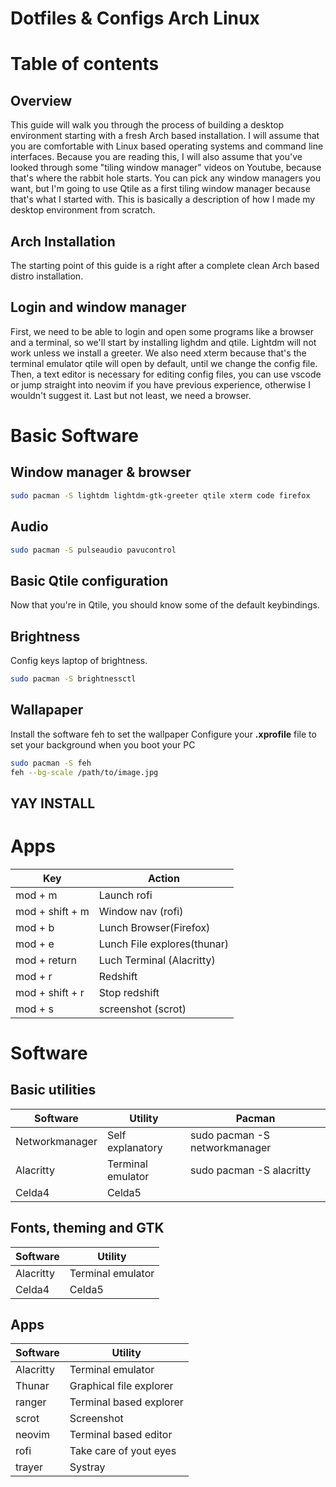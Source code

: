 # Dotfiles & Configs Arch Linux

# Table of contents

## Overview

This guide will walk you through the process of building a desktop environment starting with a fresh Arch based installation. I will assume that you are comfortable with Linux based operating systems and command line interfaces. Because you are reading this, I will also assume that you've looked through some "tiling window manager" videos on Youtube, because that's where the rabbit hole starts. You can pick any window managers you want, but I'm going to use Qtile as a first tiling window manager because that's what I started with. This is basically a description of how I made my desktop environment from scratch.

## Arch Installation

The starting point of this guide is a right after a complete clean Arch based distro installation.

## Login and window manager

First, we need to be able to login and open some programs like a browser and a terminal, so we'll start by installing lighdm and qtile. Lightdm will not work unless we install a greeter. We also need xterm because that's the terminal emulator qtile will open by default, until we change the config file. Then, a text editor is necessary for editing config files, you can use vscode or jump straight into neovim if you have previous experience, otherwise I wouldn't suggest it. Last but not least, we need a browser.

# Basic Software

## Window manager & browser

```bash
sudo pacman -S lightdm lightdm-gtk-greeter qtile xterm code firefox
```

## Audio

```bash
sudo pacman -S pulseaudio pavucontrol
```

## Basic Qtile configuration

Now that you're in Qtile, you should know some of the default keybindings.

## Brightness

Config keys laptop of brightness.

```bash
sudo pacman -S brightnessctl
```

## Wallapaper

Install the software feh to set the wallpaper
Configure your **.xprofile** file to set your background when you boot your PC

```bash
sudo pacman -S feh
feh --bg-scale /path/to/image.jpg
```

## YAY INSTALL

# Apps

| Key             | Action                      |
| --------------- | --------------------------- |
| mod + m         | Launch rofi                 |
| mod + shift + m | Window nav (rofi)           |
| mod + b         | Lunch Browser(Firefox)      |
| mod + e         | Lunch File explores(thunar) |
| mod + return    | Luch Terminal (Alacritty)   |
| mod + r         | Redshift                    |
| mod + shift + r | Stop redshift               |
| mod + s         | screenshot (scrot)          |

# Software

## Basic utilities

| Software       | Utility           | Pacman                        |
| -------------- | ----------------- | ----------------------------- |
| Networkmanager | Self explanatory  | sudo pacman -S networkmanager |
| Alacritty      | Terminal emulator | sudo pacman -S alacritty      |
| Celda4         | Celda5            |

## Fonts, theming and GTK

| Software  | Utility           |
| --------- | ----------------- |
| Alacritty | Terminal emulator |
| Celda4    | Celda5            |

## Apps

| Software  | Utility                 |
| --------- | ----------------------- |
| Alacritty | Terminal emulator       |
| Thunar    | Graphical file explorer |
| ranger    | Terminal based explorer |
| scrot     | Screenshot              |
| neovim    | Terminal based editor   |
| rofi      | Take care of yout eyes  |
| trayer    | Systray                 |

